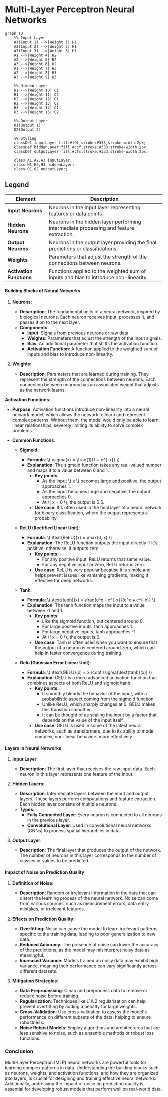 # Multi-Layer Perceptron Neural Networks

```mermaid
graph TD
    %% Input Layer
    A1(Input 1) -->|Weight 1| H1
    A2(Input 2) -->|Weight 2| H1
    A3(Input 3) -->|Weight 3| H1
    A1 -->|Weight 4| H2
    A2 -->|Weight 5| H2
    A3 -->|Weight 6| H2
    A1 -->|Weight 7| H3
    A2 -->|Weight 8| H3
    A3 -->|Weight 9| H3

    %% Hidden Layer
    H1 -->|Weight 10| O1
    H1 -->|Weight 11| O2
    H2 -->|Weight 12| O1
    H2 -->|Weight 13| O2
    H3 -->|Weight 14| O1
    H3 -->|Weight 15| O2

    %% Output Layer
    O1(Output 1)
    O2(Output 2)

    %% Styling
    classDef inputLayer fill:#f9f,stroke:#333,stroke-width:2px;
    classDef hiddenLayer fill:#ccf,stroke:#333,stroke-width:2px;
    classDef outputLayer fill:#cfc,stroke:#333,stroke-width:2px;

    class A1,A2,A3 inputLayer;
    class H1,H2,H3 hiddenLayer;
    class O1,O2 outputLayer;
```

## Legend

| **Element**        | **Description**                                                                 |
|--------------------|---------------------------------------------------------------------------------|
| **Input Neurons**  | Neurons in the input layer representing features or data points.                |
| **Hidden Neurons** | Neurons in the hidden layer performing intermediate processing and feature extraction. |
| **Output Neurons** | Neurons in the output layer providing the final predictions or classifications.  |
| **Weights**        | Parameters that adjust the strength of the connections between neurons.         |
| **Activation Functions** | Functions applied to the weighted sum of inputs and bias to introduce non-linearity. |

#### Building Blocks of Neural Networks

1. **Neurons**:
   - **Description**: The fundamental units of a neural network, inspired by biological neurons. Each neuron receives input, processes it, and passes it on to the next layer.
   - **Components**:
     - **Input**: Signals from previous neurons or raw data.
     - **Weights**: Parameters that adjust the strength of the input signals.
     - **Bias**: An additional parameter that shifts the activation function.
     - **Activation Function**: A function applied to the weighted sum of inputs and bias to introduce non-linearity.

2. **Weights**:
   - **Description**: Parameters that are learned during training. They represent the strength of the connections between neurons. Each connection between neurons has an associated weight that adjusts as the network learns.

**Activation Functions**:
- **Purpose**: Activation functions introduce non-linearity into a neural network model, which allows the network to learn and represent complex patterns. Without them, the model would only be able to learn linear relationships, severely limiting its ability to solve complex problems.

- **Common Functions**:
  - **Sigmoid**: 
    - **Formula**: \\( \sigma(x) = \frac{1}{1 + e^{-x}} \\)
    - **Explanation**: The sigmoid function takes any real-valued number and maps it to a value between 0 and 1. 
      - **Key points**: 
        - As the input \\( x \\) becomes large and positive, the output approaches 1.
        - As the input becomes large and negative, the output approaches 0.
        - At \\( x = 0 \\), the output is 0.5.
      - **Use case**: It's often used in the final layer of a neural network for binary classification, where the output represents a probability.

  - **ReLU (Rectified Linear Unit)**:
    - **Formula**: \\( \text{ReLU}(x) = \max(0, x) \\)
    - **Explanation**: The ReLU function outputs the input directly if it's positive; otherwise, it outputs zero. 
      - **Key points**: 
        - For any positive input, ReLU returns that same value.
        - For any negative input or zero, ReLU returns zero.
      - **Use case**: ReLU is very popular because it is simple and helps prevent issues like vanishing gradients, making it effective for deep networks.

  - **Tanh**:
    - **Formula**: \\( \text{tanh}(x) = \frac{e^x - e^{-x}}{e^x + e^{-x}} \\)
    - **Explanation**: The tanh function maps the input to a value between -1 and 1.
      - **Key points**: 
        - Like the sigmoid function, but centered around 0. 
        - For large positive inputs, tanh approaches 1.
        - For large negative inputs, tanh approaches -1.
        - At \\( x = 0 \\), the output is 0.
      - **Use case**: Tanh is often used when you want to ensure that the output of a neuron is centered around zero, which can help in faster convergence during training.

  - **Gelu (Gaussian Error Linear Unit)**:
    - **Formula**: \\( \text{GELU}(x) = x \cdot \sigma(\text{tanh}(x)) \\)
    - **Explanation**: GELU is a more advanced activation function that combines aspects of both ReLU and sigmoid/tanh. 
      - **Key points**:
        - It smoothly blends the behavior of the input, with a probabilistic aspect coming from the sigmoid function.
        - Unlike ReLU, which sharply changes at 0, GELU makes this transition smoother.
        - It can be thought of as scaling the input by a factor that depends on the value of the input itself.
      - **Use case**: GELU is used in some of the latest neural networks, such as transformers, due to its ability to model complex, non-linear behaviors more effectively.

#### Layers in Neural Networks

1. **Input Layer**:
   - **Description**: The first layer that receives the raw input data. Each neuron in this layer represents one feature of the input.

2. **Hidden Layers**:
   - **Description**: Intermediate layers between the input and output layers. These layers perform computations and feature extraction. Each hidden layer consists of multiple neurons.
   - **Types**:
     - **Fully Connected Layer**: Every neuron is connected to all neurons in the previous layer.
     - **Convolutional Layer**: Used in convolutional neural networks (CNNs) to process spatial hierarchies in data.

3. **Output Layer**:
   - **Description**: The final layer that produces the output of the network. The number of neurons in this layer corresponds to the number of classes or values to be predicted.

#### Impact of Noise on Prediction Quality

1. **Definition of Noise**:
   - **Description**: Random or irrelevant information in the data that can distort the learning process of the neural network. Noise can come from various sources, such as measurement errors, data entry mistakes, or irrelevant features.

2. **Effects on Prediction Quality**:
   - **Overfitting**: Noise can cause the model to learn irrelevant patterns specific to the training data, leading to poor generalization to new data.
   - **Reduced Accuracy**: The presence of noise can lower the accuracy of the predictions, as the model may misinterpret noisy data as meaningful.
   - **Increased Variance**: Models trained on noisy data may exhibit high variance, meaning their performance can vary significantly across different datasets.

3. **Mitigation Strategies**:
   - **Data Preprocessing**: Clean and preprocess data to remove or reduce noise before training.
   - **Regularization**: Techniques like L1/L2 regularization can help prevent overfitting by adding a penalty for large weights.
   - **Cross-Validation**: Use cross-validation to assess the model's performance on different subsets of the data, helping to ensure robustness.
   - **Noise Robust Models**: Employ algorithms and architectures that are less sensitive to noise, such as ensemble methods or robust loss functions.

### Conclusion

Multi-Layer Perceptron (MLP) neural networks are powerful tools for learning complex patterns in data. Understanding the building blocks such as neurons, weights, and activation functions, and how they are organized into layers, is crucial for designing and training effective neural networks. Additionally, addressing the impact of noise on prediction quality is essential for developing robust models that perform well on real-world data.
